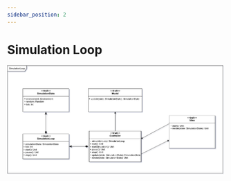 ```yaml
---
sidebar_position: 2
---
```


# Simulation Loop

![Simulation Loop](../../static/img/04-detailed-design/simulation-loop.png)
